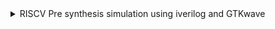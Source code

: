 <details>
  <summary> RISCV Pre synthesis simulation using iverilog and GTKwave </summary>
  <br>
  
#  AIM : Comparision of RISC-V Pre-Synthesis Simulation outputs using Iverilog GTKwave and Makerchip

The RISC-V processor was initially designed using TL-Verilog within the Makerchip IDE. To deploy it on an FPGA, the design had to be converted to Verilog, a task accomplished using the Sandpiper-SaaS compiler. Following this, pre-synthesis simulations were conducted using the GTKWave simulator.

## Simulation procedure, broken down into steps:

### Step 1: Install the Required Packages:

To install the python3, Sandpiper and gtkwave packages with the below commands
```c

sudo apt install make python python3 python3-pip git iverilog gtkwave
sudo apt-get install python3-venv
pip3 install pyyaml click sandpiper-saas
python3 -m venv .venv
source ~/.venv/bin/activate
sudo apt install make python python3 python3-pip git iverilog gtkwave docker.io
sudo chmod 666 /var/run/docker.sock

```










  
</details>
